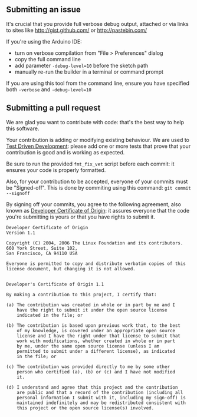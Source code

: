 ## Submitting an issue

It's crucial that you provide full verbose debug output, attached or via links to sites like http://gist.github.com/ or http://pastebin.com/

If you're using the Arduino IDE:
* turn on verbose compilation from "File > Preferences" dialog
* copy the full command line
* add parameter `-debug-level=10` before the sketch path
* manually re-run the builder in a terminal or command prompt

If you are using this tool from the command line, ensure you have specified both `-verbose` and `-debug-level=10`

## Submitting a pull request

We are glad you want to contribute with code: that's the best way to help this software.

Your contribution is adding or modifying existing behaviour. We are used to [Test Driven Development](https://en.wikipedia.org/wiki/Test-driven_development): please add one or more tests that prove that your contribution is good and is working as expected.

Be sure to run the provided `fmt_fix_vet` script before each commit: it ensures your code is properly formatted.

Also, for your contribution to be accepted, everyone of your commits must be "Signed-off". This is done by commiting using this command: `git commit --signoff`

By signing off your commits, you agree to the following agreement, also known as [Developer Certificate of Origin](http://developercertificate.org/): it assures everyone that the code you're submitting is yours or that you have rights to submit it.

```
Developer Certificate of Origin
Version 1.1

Copyright (C) 2004, 2006 The Linux Foundation and its contributors.
660 York Street, Suite 102,
San Francisco, CA 94110 USA

Everyone is permitted to copy and distribute verbatim copies of this
license document, but changing it is not allowed.


Developer's Certificate of Origin 1.1

By making a contribution to this project, I certify that:

(a) The contribution was created in whole or in part by me and I
    have the right to submit it under the open source license
    indicated in the file; or

(b) The contribution is based upon previous work that, to the best
    of my knowledge, is covered under an appropriate open source
    license and I have the right under that license to submit that
    work with modifications, whether created in whole or in part
    by me, under the same open source license (unless I am
    permitted to submit under a different license), as indicated
    in the file; or

(c) The contribution was provided directly to me by some other
    person who certified (a), (b) or (c) and I have not modified
    it.

(d) I understand and agree that this project and the contribution
    are public and that a record of the contribution (including all
    personal information I submit with it, including my sign-off) is
    maintained indefinitely and may be redistributed consistent with
    this project or the open source license(s) involved.
```
